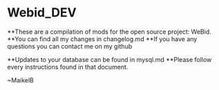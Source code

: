 Webid_DEV
=========

**These are a compilation of mods for the open source project: WeBid.
**You can find all my changes in changelog.md
**If you have any questions you can contact me on my github

**Updates to your database can be found in mysql.md
**Please follow every instructions found in that document.

~MaikelB